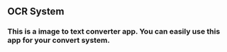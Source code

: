 ## OCR System 
### This is a image to text converter app. You can easily use this app for your convert system.









